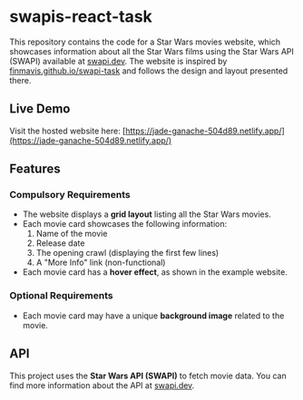 # swapis-react-task


This repository contains the code for a Star Wars movies website, which showcases information about all the Star Wars films using the Star Wars API (SWAPI) available at [swapi.dev](https://swapi.dev/api/films). The website is inspired by [finmavis.github.io/swapi-task](https://finmavis.github.io/swapi-task) and follows the design and layout presented there.

## Live Demo

Visit the hosted website here: [https://jade-ganache-504d89.netlify.app/](https://jade-ganache-504d89.netlify.app/)

## Features

### Compulsory Requirements

- The website displays a **grid layout** listing all the Star Wars movies.
- Each movie card showcases the following information:
  1. Name of the movie
  2. Release date
  3. The opening crawl (displaying the first few lines)
  4. A "More Info" link (non-functional)
- Each movie card has a **hover effect**, as shown in the example website.

### Optional Requirements

- Each movie card may have a unique **background image** related to the movie.

## API

This project uses the **Star Wars API (SWAPI)** to fetch movie data. You can find more information about the API at [swapi.dev](https://swapi.dev/).
